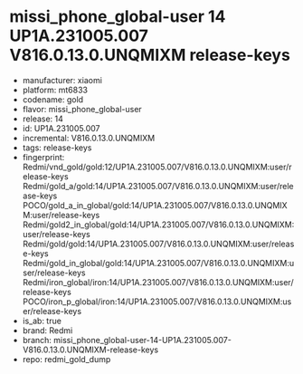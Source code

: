 # missi_phone_global-user 14 UP1A.231005.007 V816.0.13.0.UNQMIXM release-keys
- manufacturer: xiaomi
- platform: mt6833
- codename: gold
- flavor: missi_phone_global-user
- release: 14
- id: UP1A.231005.007
- incremental: V816.0.13.0.UNQMIXM
- tags: release-keys
- fingerprint: Redmi/vnd_gold/gold:12/UP1A.231005.007/V816.0.13.0.UNQMIXM:user/release-keys
Redmi/gold_a/gold:14/UP1A.231005.007/V816.0.13.0.UNQMIXM:user/release-keys
POCO/gold_a_in_global/gold:14/UP1A.231005.007/V816.0.13.0.UNQMIXM:user/release-keys
Redmi/gold2_in_global/gold:14/UP1A.231005.007/V816.0.13.0.UNQMIXM:user/release-keys
Redmi/gold/gold:14/UP1A.231005.007/V816.0.13.0.UNQMIXM:user/release-keys
Redmi/gold_in_global/gold:14/UP1A.231005.007/V816.0.13.0.UNQMIXM:user/release-keys
Redmi/iron_global/iron:14/UP1A.231005.007/V816.0.13.0.UNQMIXM:user/release-keys
POCO/iron_p_global/iron:14/UP1A.231005.007/V816.0.13.0.UNQMIXM:user/release-keys
- is_ab: true
- brand: Redmi
- branch: missi_phone_global-user-14-UP1A.231005.007-V816.0.13.0.UNQMIXM-release-keys
- repo: redmi_gold_dump
